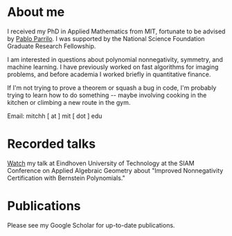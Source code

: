 # About me

I received my PhD in Applied Mathematics from MIT, fortunate to be advised by [Pablo Parrilo](https://www.mit.edu/~parrilo/). I was supported by the National Science Foundation Graduate Research Fellowship.

I am interested in questions about polynomial nonnegativity, symmetry, and machine learning. I have previously worked on fast algorithms for imaging problems, and before academia I worked briefly in quantitative finance.

If I'm not trying to prove a theorem or squash a bug in code, I'm probably trying to learn how to do something -- maybe involving cooking in the kitchen or climbing a new route in the gym.

Email: mitchh [ at ] mit [ dot ] edu

# Recorded talks
[Watch](https://youtu.be/kQIX0S8cPig) my talk at Eindhoven University of Technology at the SIAM Conference on Applied Algebraic Geometry about 
"Improved Nonnegativity Certification with Bernstein Polynomials."

# Publications

Please see my Google Scholar for up-to-date publications. 
